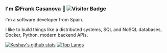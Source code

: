### I'm [@Frank Casanova](https://frank-casanova.vercel.app/en) 👋 ![Visitor Badge](https://visitor-badge.laobi.icu/badge?page_id=frankcasanova)

I'm a software developer from Spain.

I like to build things like a distributed systems, SQL and NoSQL databases, Docker, Python, modern backend APIs.

[![Keshav's github stats](https://github-readme-stats.vercel.app/api?username=frankcasanova&show_icons=true&theme=blue-green)](https://github.com/frankcasanova/github-readme-stats) [![Top Langs](https://github-readme-stats.vercel.app/api/top-langs/?username=frankcasanova&layout=compact&theme=blue-green)](https://github.com/frankcasanova/github-readme-stats) 







